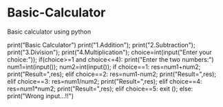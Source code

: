 # Basic-Calculator
Basic calculator using python

print("Basic Calculator")
print("1.Addition");
print("2.Subtraction");
print("3.Division");
print("4.Multiplication");
choice=int(input("Enter your choice:"));
if(choice>=1 and choice<=4):
	print("Enter the two numbers:")
	num1=int(input());
	num2=int(input());
	if choice==1:
		res=num1+num2;
		print("Result=",res);
	elif choice==2:
		res=num1-num2;
		print("Result=",res);
	elif choice==3:
		res=num1/num2;
		print("Result=",res);
	elif choice==4:
		res=num1*num2;
		print("Result=",res);
	elif choice==5:
		exit ();
	else:
			print("Wrong input...!!")
		
